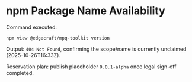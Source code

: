 # npm Package Name Availability

Command executed:
```
npm view @edgecraft/mpq-toolkit version
```
Output: `404 Not Found`, confirming the scope/name is currently unclaimed (2025-10-26T16:33Z).

Reservation plan: publish placeholder `0.0.1-alpha` once legal sign-off completed.
